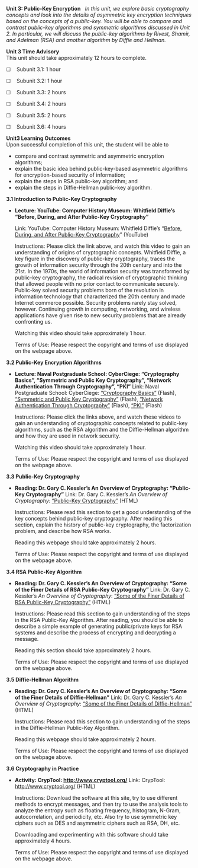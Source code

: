 **Unit 3: Public-Key Encryption** <span id="3"></span> 
*In this unit, we explore basic cryptography concepts and look into the
details of asymmetric key encryption techniques based on the concepts of
a public-key. You will be able to compare and contrast public-key
algorithms and symmetric algorithms discussed in Unit 2. In particular,
we will discuss the public-key algorithms by Rivest, Shamir, and Adelman
(RSA) and another algorithm by Diffie and Hellman.*

**Unit 3 Time Advisory**  
This unit should take approximately 12 hours to complete.  
  
 ☐    Subunit 3.1: 1 hour  
  
 ☐    Subunit 3.2: 1 hour  
  
 ☐    Subunit 3.3: 2 hours  
  
 ☐    Subunit 3.4: 2 hours  
  
 ☐    Subunit 3.5: 2 hours  
  
 ☐    Subunit 3.6: 4 hours

**Unit3 Learning Outcomes**  
Upon successful completion of this unit, the student will be able to  
-   compare and contrast symmetric and asymmetric encryption algorithms;
-   explain the basic idea behind public-key-based asymmetric algorithms
    for encryption-based security of information;
-   explain the steps in RSA public-key algorithm; and
-   explain the steps in Diffie-Hellman public-key algorithm. 

**3.1 Introduction to Public-Key Cryptography** <span id="3.1"></span> 
-   **Lecture: YouTube: Computer History Museum: Whitfield Diffie’s
    “Before, During, and After Public-Key Cryptography”**

    Link: YouTube: Computer History Museum: Whitfield Diffie’s “[Before,
    During, and After Public-Key
    Cryptography](http://www.youtube.com/watch?v=1BJuuUxCaaY)” (YouTube)  
      
     Instructions: Please click the link above, and watch this video to
    gain an understanding of origins of cryptographic concepts.
    Whitfield Diffie, a key figure in the discovery of public-key
    cryptography, traces the growth of information security through the
    20th century and into the 21st. In the 1970s, the world of
    information security was transformed by public-key cryptography, the
    radical revision of cryptographic thinking that allowed people with
    no prior contact to communicate securely. Public-key solved security
    problems born of the revolution in information technology that
    characterized the 20th century and made Internet commerce possible.
    Security problems rarely stay solved, however. Continuing growth in
    computing, networking, and wireless applications have given rise to
    new security problems that are already confronting us.  
      
     Watching this video should take approximately 1 hour.  
      
     Terms of Use: Please respect the copyright and terms of use
    displayed on the webpage above.

**3.2 Public-Key Encryption Algorithms** <span id="3.2"></span> 
-   **Lecture: Naval Postgraduate School: CyberCiege: “Cryptography
    Basics”, “Symmetric and Public Key Cryptography”, “Network
    Authentication Through Cryptography”, “PKI”**
    Link: Naval Postgraduate School: CyberCiege: [“Cryptography
    Basics”](http://www.cisr.us/cyberciege/movies/07CIEGE.html) (Flash),
    [“Symmetric and Public Key
    Cryptography”](http://www.cisr.us/cyberciege/movies/08CIEGE.html)
    (Flash), [“Network Authentication Through
    Cryptography”](http://www.cisr.us/cyberciege/movies/09CIEGE.html)
    (Flash), [“PKI”](http://www.cisr.us/cyberciege/movies/10CIEGE.html)
    (Flash)  
      
     Instructions: Please click the links above, and watch these videos
    to gain an understanding of cryptographic concepts related to
    public-key algorithms, such as the RSA algorithm and the
    Diffie-Hellman algorithm and how they are used in network
    security.  
      
     Watching this video should take approximately 1 hour.  
      
     Terms of Use: Please respect the copyright and terms of use
    displayed on the webpage above.

**3.3 Public-Key Cryptography** <span id="3.3"></span> 
-   **Reading: Dr. Gary C. Kessler’s An Overview of Cryptography:
    “Public-Key Cryptography”**
    Link: Dr. Gary C. Kessler’s *An Overview of Cryptography*:
    [“Public-Key
    Cryptography”](http://www.garykessler.net/library/crypto.html#pkc)
    (HTML)  
      
     Instructions: Please read this section to get a good understanding
    of the key concepts behind public-key cryptography. After reading
    this section, explain the history of public-key cryptography, the
    factorization problem, and describe how RSA works.  
      
     Reading this webpage should take approximately 2 hours.  
      
     Terms of Use: Please respect the copyright and terms of use
    displayed on the webpage above.

**3.4 RSA Public-Key Algorithm** <span id="3.4"></span> 
-   **Reading: Dr. Gary C. Kessler’s An Overview of Cryptography: “Some
    of the Finer Details of RSA Public-Key Cryptography”**
    Link: Dr. Gary C. Kessler’s *An Overview of Cryptography*: [“Some of
    the Finer Details of RSA Public-Key
    Cryptography”](http://www.garykessler.net/library/crypto.html#rsamath)
    (HTML)  
      
     Instructions: Please read this section to gain understanding of the
    steps in the RSA Public-Key Algorithm. After reading, you should be
    able to describe a simple example of generating public/private keys
    for RSA systems and describe the process of encrypting and
    decrypting a message.  
      
     Reading this section should take approximately 2 hours.  
      
     Terms of Use: Please respect the copyright and terms of use
    displayed on the webpage above.

**3.5 Diffie-Hellman Algorithm** <span id="3.5"></span> 
-   **Reading: Dr. Gary C. Kessler’s An Overview of Cryptography: “Some
    of the Finer Details of Diffie-Hellman”**
    Link: Dr. Gary C. Kessler’s *An Overview of Cryptography*: [“Some of
    the Finer Details of
    Diffie-Hellman”](http://www.garykessler.net/library/crypto.html#dhmath)
    (HTML)  
      
     Instructions: Please read this section to gain understanding of the
    steps in the Diffie-Hellman Public-Key Algorithm.  
      
     Reading this webpage should take approximately 2 hours.  
      
     Terms of Use: Please respect the copyright and terms of use
    displayed on the webpage above.

**3.6 Cryptography in Practice** <span id="3.6"></span> 
-   **Activity: CrypTool: http://www.cryptool.org/**
    Link: CrypTool: <http://www.cryptool.org/> (HTML)  
      
     Instructions: Download the software at this site, try to use
    different methods to encrypt messages, and then try to use the
    analysis tools to analyze the entropy such as floating frequency,
    histogram, N-Gram, autocorrelation, and periodicity, etc. Also try
    to use symmetric key ciphers such as DES and asymmetric ciphers such
    as RSA, DH, etc.  
      
     Downloading and experimenting with this software should take
    approximately 4 hours.  
      
     Terms of Use: Please respect the copyright and terms of use
    displayed on the webpage above.



